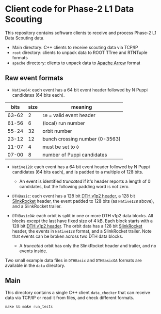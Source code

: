# Client code for Phase-2 L1 Data Scouting

This repository contains software clients to receive and process Phase-2 L1 Data Scouting data.
 * Main directory: C++ clients to receive scouting data via TCP/IP
 * `root` directory: clients to unpack data to ROOT TTree and RTNTuple formats
 * `apache` directory: clients to unpack data to [Apache Arrow](https://arrow.apache.org/docs/cpp/index.html) format

 ## Raw event formats

   * `Native64`: each event has a 64 bit event header followed by N Puppi candidates (64 bits each).

   | bits  | size | meaning |
   |-------|------|---------|
   | 63-62 |   2  |  `10` = valid event header |
   | 61-56 |   6  | (local) run number |
   | 55-24 |  32  | orbit number |
   | 23-12 |  12  | bunch crossing number (0-3563) |
   | 11-07 |   4  | must be set to `0` |
   | 07-00 |   8  | number of Puppi candidates |
   
   * `Native128`: each event has a 64 bit event header followed by N Puppi candidates (64 bits each), and is padded to a multiple of 128 bits. 
      * An event is identified  _truncated_ if it's header reports a length of 0 candidates, but the following padding word is not zero.

   * `DTHBasic`: each event has a 128 bit [DTH v1p2 header](https://gitlab.cern.ch/dth_p1-v2/dth_2srs_2srr_1daq/-/blob/master/top.srcs/sources_1/new/frag_to_blocks/Memory_blocks.vhd), a 128 bit [SlinkRocket](https://edms.cern.ch/file/2502737/2/cms_phase2_slinkrocket.pdf) header, the event padded to 128 bits (as `Native128` above), and a SlinkRocket trailer.

   * `DTHBasicOA`: each orbit is split in one or more DTH v1p2 data blocks. All blocks except the last have fixed size of 4 kB. Each block starts with a 128 bit [DTH v1p2 header](https://gitlab.cern.ch/dth_p1-v2/dth_2srs_2srr_1daq/-/blob/master/top.srcs/sources_1/new/frag_to_blocks/Memory_blocks.vhd). The orbit data has a 128 bit [SlinkRocket](https://edms.cern.ch/file/2502737/2/cms_phase2_slinkrocket.pdf) header, the events in `Native128` format, and a SlinkRocket trailer. Note that events can be broken across two DTH data blocks. 
      * A _truncated_ orbit has only the SlinkRocket header and trailer, and no events inside.

Two small example data files in `DTHBasic` and `DTHBasicOA` formats are available in the `data` directory.

 ## Main

This directory contains a single C++ client `data_checker` that can receive data via TCP/IP or read it from files, and check different formats.

 ```cpp
make && make run_tests
 ```
